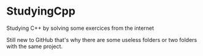 # StudyingCpp
Studying C++ by solving some exercices from the internet

Still new to GitHub that's why there are some useless folders or two folders with the same project.
